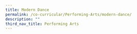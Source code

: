 ```yaml
---
title: Modern Dance
permalink: /co-curricular/Performing-Arts/modern-dance/
description: ""
third_nav_title: Performing Arts
---
```

